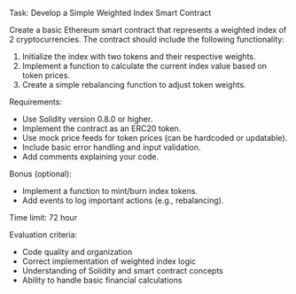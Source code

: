 
Task: Develop a Simple Weighted Index Smart Contract

Create a basic Ethereum smart contract that represents a weighted index of 2 cryptocurrencies. The contract should include the following functionality:

1. Initialize the index with two tokens and their respective weights.
2. Implement a function to calculate the current index value based on token prices.
3. Create a simple rebalancing function to adjust token weights.

Requirements:
- Use Solidity version 0.8.0 or higher.
- Implement the contract as an ERC20 token.
- Use mock price feeds for token prices (can be hardcoded or updatable).
- Include basic error handling and input validation.
- Add comments explaining your code.

Bonus (optional):
- Implement a function to mint/burn index tokens.
- Add events to log important actions (e.g., rebalancing).

Time limit: 72 hour

Evaluation criteria:
- Code quality and organization
- Correct implementation of weighted index logic
- Understanding of Solidity and smart contract concepts
- Ability to handle basic financial calculations

